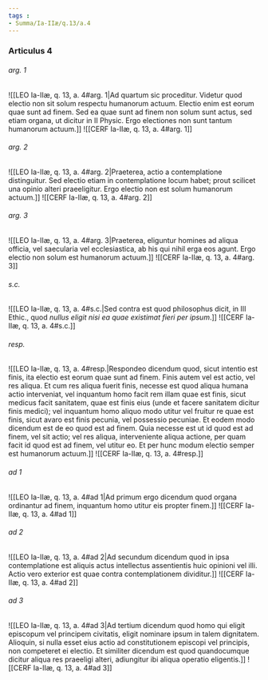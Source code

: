 ```yaml
---
tags : 
- Summa/Ia-IIæ/q.13/a.4
---
```


### Articulus 4

###### arg. 1
![[LEO Ia-IIæ, q. 13, a. 4#arg. 1|Ad quartum sic proceditur. Videtur quod electio non sit solum respectu humanorum actuum. Electio enim est eorum quae sunt ad finem. Sed ea quae sunt ad finem non solum sunt actus, sed etiam organa, ut dicitur in II Physic. Ergo electiones non sunt tantum humanorum actuum.]]
![[CERF Ia-IIæ, q. 13, a. 4#arg. 1]]

###### arg. 2
![[LEO Ia-IIæ, q. 13, a. 4#arg. 2|Praeterea, actio a contemplatione distinguitur. Sed electio etiam in contemplatione locum habet; prout scilicet una opinio alteri praeeligitur. Ergo electio non est solum humanorum actuum.]]
![[CERF Ia-IIæ, q. 13, a. 4#arg. 2]]

###### arg. 3
![[LEO Ia-IIæ, q. 13, a. 4#arg. 3|Praeterea, eliguntur homines ad aliqua officia, vel saecularia vel ecclesiastica, ab his qui nihil erga eos agunt. Ergo electio non solum est humanorum actuum.]]
![[CERF Ia-IIæ, q. 13, a. 4#arg. 3]]

###### s.c.
![[LEO Ia-IIæ, q. 13, a. 4#s.c.|Sed contra est quod philosophus dicit, in III Ethic., quod *nullus eligit nisi ea quae existimat fieri per ipsum*.]]
![[CERF Ia-IIæ, q. 13, a. 4#s.c.]]

###### resp.
![[LEO Ia-IIæ, q. 13, a. 4#resp.|Respondeo dicendum quod, sicut intentio est finis, ita electio est eorum quae sunt ad finem. Finis autem vel est actio, vel res aliqua. Et cum res aliqua fuerit finis, necesse est quod aliqua humana actio interveniat, vel inquantum homo facit rem illam quae est finis, sicut medicus facit sanitatem, quae est finis eius (unde et facere sanitatem dicitur finis medici); vel inquantum homo aliquo modo utitur vel fruitur re quae est finis, sicut avaro est finis pecunia, vel possessio pecuniae. Et eodem modo dicendum est de eo quod est ad finem. Quia necesse est ut id quod est ad finem, vel sit actio; vel res aliqua, interveniente aliqua actione, per quam facit id quod est ad finem, vel utitur eo. Et per hunc modum electio semper est humanorum actuum.]]
![[CERF Ia-IIæ, q. 13, a. 4#resp.]]

###### ad 1
![[LEO Ia-IIæ, q. 13, a. 4#ad 1|Ad primum ergo dicendum quod organa ordinantur ad finem, inquantum homo utitur eis propter finem.]]
![[CERF Ia-IIæ, q. 13, a. 4#ad 1]]

###### ad 2
![[LEO Ia-IIæ, q. 13, a. 4#ad 2|Ad secundum dicendum quod in ipsa contemplatione est aliquis actus intellectus assentientis huic opinioni vel illi. Actio vero exterior est quae contra contemplationem dividitur.]]
![[CERF Ia-IIæ, q. 13, a. 4#ad 2]]

###### ad 3
![[LEO Ia-IIæ, q. 13, a. 4#ad 3|Ad tertium dicendum quod homo qui eligit episcopum vel principem civitatis, eligit nominare ipsum in talem dignitatem. Alioquin, si nulla esset eius actio ad constitutionem episcopi vel principis, non competeret ei electio. Et similiter dicendum est quod quandocumque dicitur aliqua res praeeligi alteri, adiungitur ibi aliqua operatio eligentis.]]
![[CERF Ia-IIæ, q. 13, a. 4#ad 3]]

